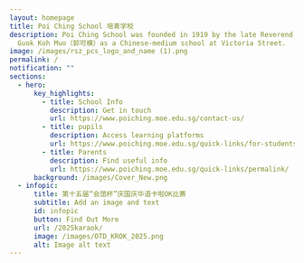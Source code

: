 ```yaml
---
layout: homepage
title: Poi Ching School 培青学校
description: Poi Ching School was founded in 1919 by the late Reverend Canon
  Guok Koh Muo（郭可模）as a Chinese-medium school at Victoria Street.
image: /images/rsz_pcs_logo_and_name (1).png
permalink: /
notification: ""
sections:
  - hero:
      key_highlights:
        - title: School Info
          description: Get in touch
          url: https://www.poiching.moe.edu.sg/contact-us/
        - title: pupils
          description: Access learning platforms
          url: https://www.poiching.moe.edu.sg/quick-links/for-students/
        - title: Parents
          description: Find useful info
          url: https://www.poiching.moe.edu.sg/quick-links/permalink/
      background: /images/Cover_New.png
  - infopic:
      title: 第十五届“会馆杯”庆国庆华语卡啦OK比赛
      subtitle: Add an image and text
      id: infopic
      button: Find Out More
      url: /2025karaok/
      image: /images/OTD_KROK_2025.png
      alt: Image alt text
---
```

